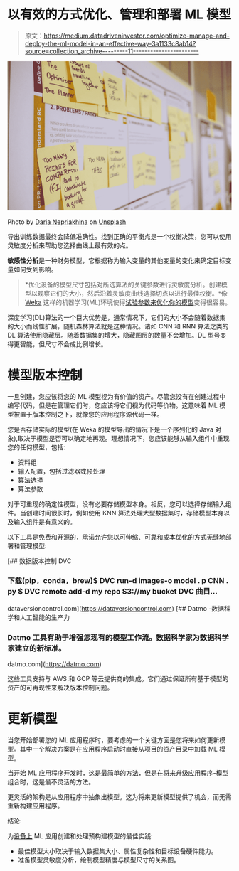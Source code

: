 # 以有效的方式优化、管理和部署 ML 模型

> 原文：<https://medium.datadriveninvestor.com/optimize-manage-and-deploy-the-ml-model-in-an-effective-way-3a1133c8ab14?source=collection_archive---------11----------------------->

![](img/a0f2178dc42f8b765e453e0e59142338.png)

Photo by [Daria Nepriakhina](https://unsplash.com/@epicantus?utm_source=medium&utm_medium=referral) on [Unsplash](https://unsplash.com?utm_source=medium&utm_medium=referral)

导出训练数据最终会降低准确性。找到正确的平衡点是一个权衡决策，您可以使用灵敏度分析来帮助您选择曲线上最有效的点。

**敏感性分析**是一种财务模型，它根据称为输入变量的其他变量的变化来确定目标变量如何受到影响。

> *优化设备的模型尺寸包括对所选算法的关键参数进行灵敏度分析。创建模型以观察它们的大小，然后沿着灵敏度曲线选择切点以进行最佳权衡。*像 [Weka](http://blog.selcote.com/2020/02/14/introduction-to-machine-learning-with-weka/) 这样的机器学习(ML)环境使得[试验参数来优化你的模型](http://blog.selcote.com/2020/02/19/weka-explorer-how-powerful-it-is/)变得很容易。

深度学习(DL)算法的一个巨大优势是，通常情况下，它们的大小不会随着数据集的大小而线性扩展，随机森林算法就是这种情况。诸如 CNN 和 RNN 算法之类的 DL 算法使用隐藏层。随着数据集的增大，隐藏图层的数量不会增加。DL 型号变得更智能，但尺寸不会成比例增长。

# 模型版本控制

一旦创建，您应该将您的 ML 模型视为有价值的资产。尽管您没有在创建过程中编写代码，但是在管理它们时，您应该将它们视为代码等价物。这意味着 ML 模型被置于版本控制之下，就像您的应用程序源代码一样。

您是否存储实际的模型(在 Weka 的模型导出的情况下是一个序列化的 Java 对象),取决于模型是否可以确定地再现。理想情况下，您应该能够从输入组件中重现您的任何模型，包括:

*   资料组
*   输入配置，包括过滤器或预处理
*   算法选择
*   算法参数

对于可重现的确定性模型，没有必要存储模型本身。相反，您可以选择存储输入组件。当创建时间很长时，例如使用 KNN 算法处理大型数据集时，存储模型本身以及输入组件是有意义的。

以下工具是免费和开源的，承诺允许您以可伸缩、可靠和成本优化的方式无缝地部署和管理模型:

[](https://dataversioncontrol.com) [## 数据版本控制 DVC

### 下载(pip，conda，brew)$ DVC run-d images-o model . p CNN . py $ DVC remote add-d my repo S3://my bucket DVC 曲目…

dataversioncontrol.com](https://dataversioncontrol.com)  [## Datmo -数据科学和人工智能的生产力

### Datmo 工具有助于增强您现有的模型工作流。数据科学家为数据科学家建立的新标准。

datmo.com](https://datmo.com) 

这些工具支持与 AWS 和 GCP 等云提供商的集成。它们通过保证所有基于模型的资产的可再现性来解决版本控制问题。

# 更新模型

当您开始部署您的 ML 应用程序时，要考虑的一个关键方面是您将来如何更新模型。其中一个解决方案是在应用程序启动时直接从项目的资产目录中加载 ML 模型。

当开始 ML 应用程序开发时，这是最简单的方法，但是在将来升级应用程序-模型组合时，这是最不灵活的方法。

更灵活的架构是从应用程序中抽象出模型。这为将来更新模型提供了机会，而无需重新构建应用程序。

结论:

为[设备上](http://blog.selcote.com/2020/02/12/solution-for-running-machine-learning-on-the-edge/) ML 应用创建和处理预构建模型的最佳实践:

*   最佳模型大小取决于输入数据集大小、属性复杂性和目标设备硬件能力。
*   准备模型灵敏度分析，绘制模型精度与模型尺寸的关系图。